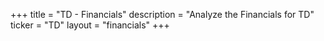 +++
title = "TD - Financials"
description = "Analyze the Financials for TD"
ticker = "TD"
layout = "financials"
+++

